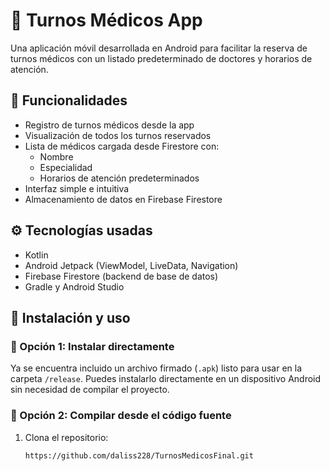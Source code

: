 # 📅 Turnos Médicos App

Una aplicación móvil desarrollada en Android para facilitar la reserva de turnos médicos con un listado predeterminado de doctores y horarios de atención.

## 🧩 Funcionalidades

- Registro de turnos médicos desde la app
- Visualización de todos los turnos reservados
- Lista de médicos cargada desde Firestore con:
    - Nombre
    - Especialidad
    - Horarios de atención predeterminados
- Interfaz simple e intuitiva
- Almacenamiento de datos en Firebase Firestore

## ⚙️ Tecnologías usadas

- Kotlin
- Android Jetpack (ViewModel, LiveData, Navigation)
- Firebase Firestore (backend de base de datos)
- Gradle y Android Studio

## 🚀 Instalación y uso

### 🔹 Opción 1: Instalar directamente

Ya se encuentra incluido un archivo firmado (`.apk`) listo para usar en la carpeta `/release`. Puedes instalarlo directamente en un dispositivo Android sin necesidad de compilar el proyecto.

### 🔹 Opción 2: Compilar desde el código fuente

1. Clona el repositorio:
   ```bash
   https://github.com/daliss228/TurnosMedicosFinal.git
